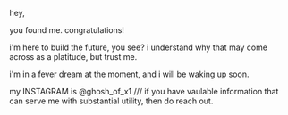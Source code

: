 
hey, 

you found me. congratulations! 

i'm here to build the future, you see? i understand why that may come across as a platitude, but trust me. 

i'm in a fever dream at the moment, and i will be waking up soon. 



my INSTAGRAM is @ghosh_of_x1 /// if you have vaulable information that can serve me with substantial utility, then do reach out. 
